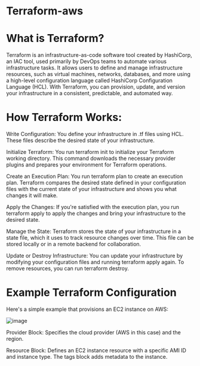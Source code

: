 # Terraform-aws

# What is Terraform?

Terraform is an infrastructure-as-code software tool created by HashiCorp, an IAC tool, used primarily by DevOps teams to automate various infrastructure tasks.
It allows users to define and manage infrastructure resources, such as virtual machines, networks, databases, and more using a high-level configuration language called HashiCorp Configuration Language (HCL).
With Terraform, you can provision, update, and version your infrastructure in a consistent, predictable, and automated way.

# How Terraform Works:

Write Configuration: You define your infrastructure in .tf files using HCL. These files describe the desired state of your infrastructure.

Initialize Terraform: You run terraform init to initialize your Terraform working directory. This command downloads the necessary provider plugins and prepares your environment for Terraform operations.

Create an Execution Plan: You run terraform plan to create an execution plan. Terraform compares the desired state defined in your configuration files with the current state of your infrastructure and shows you what changes it will make.

Apply the Changes: If you're satisfied with the execution plan, you run terraform apply to apply the changes and bring your infrastructure to the desired state.

Manage the State: Terraform stores the state of your infrastructure in a state file, which it uses to track resource changes over time. This file can be stored locally or in a remote backend for collaboration.

Update or Destroy Infrastructure: You can update your infrastructure by modifying your configuration files and running terraform apply again. To remove resources, you can run terraform destroy.

# Example Terraform Configuration

Here's a simple example that provisions an EC2 instance on AWS:

![image](https://github.com/user-attachments/assets/95cd38f0-4e18-4ffb-b52d-6577c925443d)

Provider Block: Specifies the cloud provider (AWS in this case) and the region.

Resource Block: Defines an EC2 instance resource with a specific AMI ID and instance type. The tags block adds metadata to the instance.
